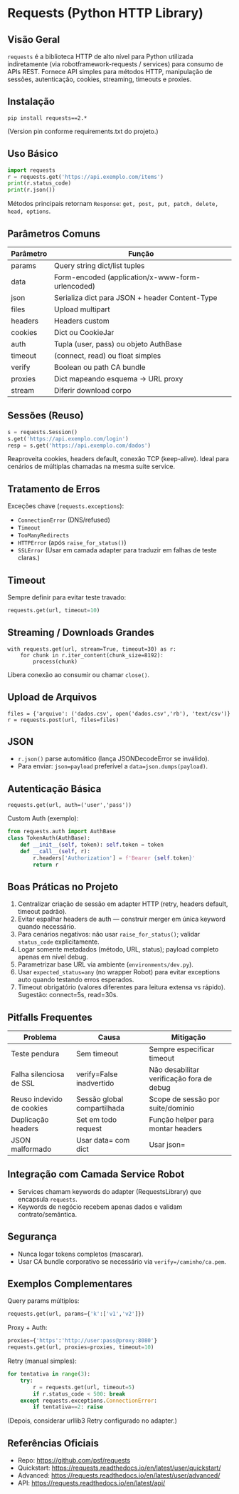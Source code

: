 # Requests (Python HTTP Library)

## Visão Geral
`requests` é a biblioteca HTTP de alto nível para Python utilizada indiretamente (via robotframework-requests / services) para consumo de APIs REST. Fornece API simples para métodos HTTP, manipulação de sessões, autenticação, cookies, streaming, timeouts e proxies.

## Instalação
```
pip install requests==2.*
```
(Version pin conforme requirements.txt do projeto.)

## Uso Básico
```python
import requests
r = requests.get('https://api.exemplo.com/items')
print(r.status_code)
print(r.json())
```
Métodos principais retornam `Response`: `get, post, put, patch, delete, head, options`.

## Parâmetros Comuns
| Parâmetro | Função |
|-----------|-------|
| params | Query string dict/list tuples |
| data | Form-encoded (application/x-www-form-urlencoded) |
| json | Serializa dict para JSON + header Content-Type |
| files | Upload multipart |
| headers | Headers custom |
| cookies | Dict ou CookieJar |
| auth | Tupla (user, pass) ou objeto AuthBase |
| timeout | (connect, read) ou float simples |
| verify | Boolean ou path CA bundle |
| proxies | Dict mapeando esquema -> URL proxy |
| stream | Diferir download corpo |

## Sessões (Reuso)
```python
s = requests.Session()
s.get('https://api.exemplo.com/login')
resp = s.get('https://api.exemplo.com/dados')
```
Reaproveita cookies, headers default, conexão TCP (keep-alive). Ideal para cenários de múltiplas chamadas na mesma suite service.

## Tratamento de Erros
Exceções chave (`requests.exceptions`):
- `ConnectionError` (DNS/refused)
- `Timeout`
- `TooManyRedirects`
- `HTTPError` (após `raise_for_status()`)
- `SSLError`
(Usar em camada adapter para traduzir em falhas de teste claras.)

## Timeout
Sempre definir para evitar teste travado:
```python
requests.get(url, timeout=10)
```

## Streaming / Downloads Grandes
```
with requests.get(url, stream=True, timeout=30) as r:
    for chunk in r.iter_content(chunk_size=8192):
        process(chunk)
```
Libera conexão ao consumir ou chamar `close()`.

## Upload de Arquivos
```
files = {'arquivo': ('dados.csv', open('dados.csv','rb'), 'text/csv')}
r = requests.post(url, files=files)
```

## JSON
- `r.json()` parse automático (lança JSONDecodeError se inválido).
- Para enviar: `json=payload` preferível a `data=json.dumps(payload)`.

## Autenticação Básica
```
requests.get(url, auth=('user','pass'))
```
Custom Auth (exemplo):
```python
from requests.auth import AuthBase
class TokenAuth(AuthBase):
    def __init__(self, token): self.token = token
    def __call__(self, r):
        r.headers['Authorization'] = f'Bearer {self.token}'
        return r
```

## Boas Práticas no Projeto
1. Centralizar criação de sessão em adapter HTTP (retry, headers default, timeout padrão).
2. Evitar espalhar headers de auth — construir merger em única keyword quando necessário.
3. Para cenários negativos: não usar `raise_for_status()`; validar `status_code` explicitamente.
4. Logar somente metadados (método, URL, status); payload completo apenas em nível debug.
5. Parametrizar base URL via ambiente (`environments/dev.py`).
6. Usar `expected_status=any` (no wrapper Robot) para evitar exceptions auto quando testando erros esperados.
7. Timeout obrigatório (valores diferentes para leitura extensa vs rápido). Sugestão: connect=5s, read=30s.

## Pitfalls Frequentes
| Problema | Causa | Mitigação |
|----------|-------|-----------|
| Teste pendura | Sem timeout | Sempre especificar timeout |
| Falha silenciosa de SSL | verify=False inadvertido | Não desabilitar verificação fora de debug |
| Reuso indevido de cookies | Sessão global compartilhada | Scope de sessão por suite/domínio |
| Duplicação headers | Set em todo request | Função helper para montar headers |
| JSON malformado | Usar data= com dict | Usar json= |

## Integração com Camada Service Robot
- Services chamam keywords do adapter (RequestsLibrary) que encapsula `requests`.
- Keywords de negócio recebem apenas dados e validam contrato/semântica.

## Segurança
- Nunca logar tokens completos (mascarar).
- Usar CA bundle corporativo se necessário via `verify=/caminho/ca.pem`.

## Exemplos Complementares
Query params múltiplos:
```python
requests.get(url, params={'k':['v1','v2']})
```
Proxy + Auth:
```python
proxies={'https':'http://user:pass@proxy:8080'}
requests.get(url, proxies=proxies, timeout=10)
```
Retry (manual simples):
```python
for tentativa in range(3):
    try:
        r = requests.get(url, timeout=5)
        if r.status_code < 500: break
    except requests.exceptions.ConnectionError:
        if tentativa==2: raise
```
(Depois, considerar urllib3 Retry configurado no adapter.)

## Referências Oficiais
- Repo: https://github.com/psf/requests
- Quickstart: https://requests.readthedocs.io/en/latest/user/quickstart/
- Advanced: https://requests.readthedocs.io/en/latest/user/advanced/
- API: https://requests.readthedocs.io/en/latest/api/
